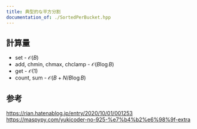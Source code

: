 ```yaml
---
title: 典型的な平方分割
documentation_of: ./SortedPerBucket.hpp
---
```

## 計算量
 * set - $\mathcal{O}(B)$
 * add, chmin, chmax, chclamp - $\mathcal{O}(B \log B)$
 * get - $\mathcal{O}(1)$
 * count, sum - $\mathcal{O}(B + N/B \log B)$
## 参考
https://rian.hatenablog.jp/entry/2020/10/01/001253 \
https://maspypy.com/yukicoder-no-925-%e7%b4%b2%e6%98%9f-extra

